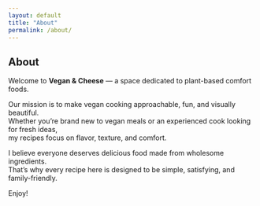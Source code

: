 ```yaml
---
layout: default
title: "About"
permalink: /about/
---
```


## About


Welcome to **Vegan & Cheese** — a space dedicated to plant-based comfort foods.

Our mission is to make vegan cooking approachable, fun, and visually beautiful.  
Whether you’re brand new to vegan meals or an experienced cook looking for fresh ideas,  
my recipes focus on flavor, texture, and comfort.

I believe everyone deserves delicious food made from wholesome ingredients.  
That’s why every recipe here is designed to be simple, satisfying, and family-friendly.

Enjoy!
